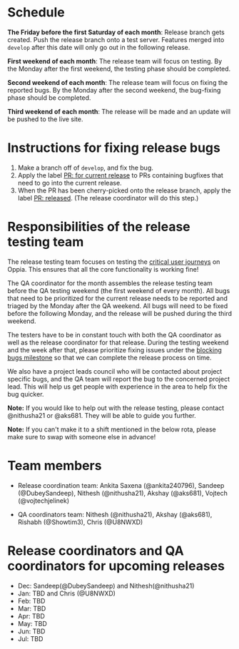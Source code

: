 # Schedule
**The Friday before the first Saturday of each month**: Release branch gets created. Push the release branch onto a test server.
Features merged into `develop` after this date will only go out in the following release.

**First weekend of each month**: The release team will focus on testing. By the Monday after the first weekend, the testing phase should be completed.

**Second weekend of each month**: The release team will focus on fixing the reported bugs. By the Monday after the second weekend, the bug-fixing phase should be completed.

**Third weekend of each month**: The release will be made and an update will be pushed to the live site.

# Instructions for fixing release bugs
1. Make a branch off of `develop`, and fix the bug.
1. Apply the label [PR: for current release](https://github.com/oppia/oppia/labels/PR%3A%20for%20current%20release) to PRs containing bugfixes that need to go into the current release.
1. When the PR has been cherry-picked onto the release branch, apply the label [PR: released](https://github.com/oppia/oppia/labels/PR%3A%20released). (The release coordinator will do this step.)

# Responsibilities of the release testing team
The release testing team focuses on testing the [critical user journeys](https://docs.google.com/document/d/1T3HyMU8cMvXY1tyzs801Zgf5oSxLqaHICUH_YZJa4JM/edit#heading=h.ri1uw1xkq033) on Oppia. This ensures that all the core functionality is working fine!

The QA coordinator for the month assembles the release testing team before the QA testing weekend (the first weekend of every month). All bugs that need to be prioritized for the current release needs to be reported and triaged by the Monday after the QA weekend. All bugs will need to be fixed before the following Monday, and the release will be pushed during the third weekend.

The testers have to be in constant touch with both the QA coordinator as well as the release coordinator for that release. During the testing weekend and the week after that, please prioritize fixing issues under the [blocking bugs milestone](https://github.com/oppia/oppia/milestone/39) so that we can complete the release process on time.

We also have a project leads council who will be contacted about project specific bugs, and the QA team will report the bug to the concerned project lead. This will help us get people with experience in the area to help fix the bug quicker.

**Note:** If you would like to help out with the release testing, please contact @nithusha21 or @aks681. They will be able to guide you further. 

**Note:** If you can't make it to a shift mentioned in the below rota, please make sure to swap with someone else in advance! 

# Team members
* Release coordination team: Ankita Saxena (@ankita240796), Sandeep (@DubeySandeep), Nithesh (@nithusha21), Akshay (@aks681), Vojtech (@vojtechjelinek)

* QA coordinators team: Nithesh (@nithusha21), Akshay (@aks681), Rishabh (@Showtim3), Chris (@U8NWXD)

# Release coordinators and QA coordinators for upcoming releases
* Dec: Sandeep(@DubeySandeep) and Nithesh(@nithusha21)
* Jan: TBD and Chris (@U8NWXD)
* Feb: TBD
* Mar: TBD
* Apr: TBD
* May: TBD
* Jun: TBD
* Jul: TBD
